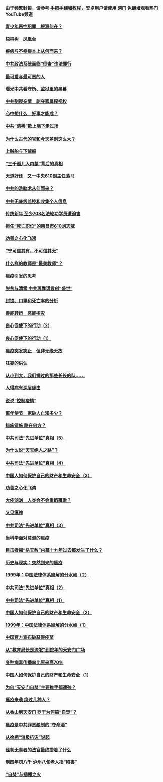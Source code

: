 #### 由于频繁封锁，请参考 [手把手翻墙教程](https://github.com/gfw-breaker/guides/wiki/)，安卓用户请使用 [网门](https://github.com/gfw-breaker/nogfw/blob/master/dl.md?t=03280601) 免翻墙观看热门YouTube频道 

#### [青少年恶性犯罪　根源何在？](../pages/19/422449.md?t=03280601) 

#### [梧桐树　凤凰台](../pages/19/422442.md?t=03280601) 

#### [疾病与不幸根本上从何而来？](../pages/19/422438.md?t=03280601) 

#### [中共政法系统面临“倒查”违法罪行](../pages/19/422497.md?t=03280601) 

#### [最可爱与最可恶的人](../pages/19/422448.md?t=03280601) 

#### [曝光中共看守所、监狱里的黑幕](../pages/19/422390.md?t=03280601) 

#### [中共割裂亲情　剥夺家属探视权](../pages/19/422364.md?t=03280601) 

#### [心中想什么　好事才能成？](../pages/19/422318.md?t=03280601) 

#### [中共“清零”欺上瞒下走过场](../pages/19/422306.md?t=03280601) 

#### [为什么古代的官和今天差别这么大？](../pages/19/422228.md?t=03280601) 

#### [上贼船与下贼船](../pages/19/422276.md?t=03280601) 

#### [“三千孤儿入内蒙”背后的真相](../pages/19/422229.md?t=03280601) 

#### [天道好还　又一中央610副主任落马](../pages/19/422155.md?t=03280601) 

#### [中共的洗脑术从何而来？](../pages/19/422154.md?t=03280601) 

#### [中共无底线监控和收集个人信息](../pages/19/422039.md?t=03280601) 

#### [传统新年 至少708名法轮功学员遭迫害](../pages/19/421946.md?t=03280601) 

#### [担任“死亡职位”的南昌市610刘志斌](../pages/19/421957.md?t=03280601) 

#### [劝善之心化飞鸿](../pages/19/421164.md?t=03280601) 

#### [“宁可信其有，不可信其无”](../pages/19/421691.md?t=03280601) 

#### [什么样的教师是“最美教师”？](../pages/19/421755.md?t=03280601) 

#### [瘟疫引发的思考](../pages/19/421594.md?t=03280601) 

#### [脱贫与清零 中共再靠谎言创“盛世”](../pages/19/421590.md?t=03280601) 

#### [封锁、口罩和死亡率的分析](../pages/19/421495.md?t=03280601) 

#### [善能转运　恶能招灾](../pages/19/421334.md?t=03280601) 

#### [良心促使下的行动（2）](../pages/19/421361.md?t=03280601) 

#### [良心促使下的行动（1）](../pages/19/421302.md?t=03280601) 

#### [瘟疫突发突止　但非无缘无故](../pages/19/421281.md?t=03280601) 

#### [狂妄的供认](../pages/19/421199.md?t=03280601) 

#### [从小到大，我们排过的那些长长的队……](../pages/19/421243.md?t=03280601) 

#### [人得病有深层缘由](../pages/19/420864.md?t=03280601) 

#### [说说“控制疫情”](../pages/19/420831.md?t=03280601) 

#### [离年傍节　家破人亡知多少？](../pages/19/420563.md?t=03280601) 

#### [措施错施  路在何方？](../pages/19/420076.md?t=03280601) 

#### [中共司法“先进单位”真相（5）](../pages/19/419453.md?t=03280601) 

#### [为什么说“天无绝人之路”？](../pages/19/419618.md?t=03280601) 

#### [中共司法“先进单位”真相（4）](../pages/19/419452.md?t=03280601) 

#### [中国人如何保护自己的财产和生命安全（3）](../pages/19/419405.md?t=03280601) 

#### [劝善之心化飞鸿](../pages/19/418758.md?t=03280601) 

#### [大疫汹汹　人类会不会重蹈覆辙？](../pages/19/419691.md?t=03280601) 

#### [又见瘟神](../pages/19/419225.md?t=03280601) 

#### [中共司法“先进单位”真相（3）](../pages/19/419451.md?t=03280601) 

#### [当科学面对莫测的瘟疫](../pages/19/419625.md?t=03280601) 

#### [目击者揭“杀无赦”内幕十九年过去都发生了什么？](../pages/19/419617.md?t=03280601) 

#### [历史与现实：突然到来的瘟疫](../pages/19/419619.md?t=03280601) 

#### [1999年：中国法律体系崩解的分水岭（2）](../pages/19/419455.md?t=03280601) 

#### [中共司法“先进单位”真相（2）](../pages/19/419450.md?t=03280601) 

#### [中共司法“先进单位”真相（1）](../pages/19/419449.md?t=03280601) 

#### [中国人如何保护自己的财产和生命安全（2）](../pages/19/419404.md?t=03280601) 

#### [1999年：中国法律体系崩解的分水岭（1）](../pages/19/419454.md?t=03280601) 

#### [中国官方宣布破获假疫苗](../pages/19/419504.md?t=03280601) 

#### [从“教育局长是流氓”到蛇年的天安门广场](../pages/19/419470.md?t=03280601) 

#### [变种病毒传播率比原来高70％](../pages/19/419456.md?t=03280601) 

#### [中国人如何保护自己的财产和生命安全（1）](../pages/19/419403.md?t=03280601) 

#### [为何“天安门自焚”主要推手都遭殃？](../pages/19/419348.md?t=03280601) 

#### [瘟疫来袭 绕过几种人？](../pages/19/419349.md?t=03280601) 

#### [从香山到天安门 罗干为何搞“自焚”？](../pages/19/419270.md?t=03280601) 

#### [瘟疫是中共罪恶酿制的“夺命酒”](../pages/19/419223.md?t=03280601) 

#### [从徐栩“消极抗灾”说起](../pages/19/419224.md?t=03280601) 

#### [诬判无辜者的法官最终捞着了什么](../pages/19/419268.md?t=03280601) 

#### [刑四年罚八千 泸州八旬老人指“陷害”](../pages/19/419232.md?t=03280601) 

#### [“自焚”与插播之火](../pages/19/419226.md?t=03280601) 

